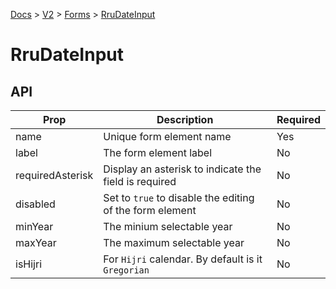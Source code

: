[Docs](/) > [V2](/docs/v2/get-started) > [Forms](/docs/v2/components/RruForm) > [RruDateInput](/docs/v2/components/RruDateInput)


# RruDateInput

## API

| Prop | Description | Required |
|-|-|-|
| name | Unique form element name | Yes |
| label | The form element label | No |
| requiredAsterisk | Display an asterisk to indicate the field is required | No |
| disabled | Set to `true` to disable the editing of the form element | No |
| minYear | The minium selectable year | No |
| maxYear | The maximum selectable year | No |
| isHijri | For `Hijri` calendar. By default is it `Gregorian` | No |

